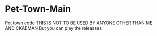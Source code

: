 # Pet-Town-Main
Pet town code
THIS IS NOT TO BE USED BY ANYONE OTHER THAN ME AND CKAEMAN
But you can play the releaases

